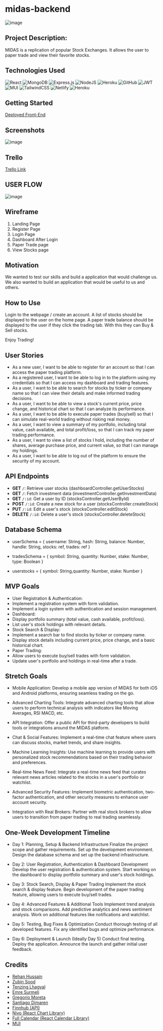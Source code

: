 # midas-backend

![image](https://github.com/rehanhussa/Midas/blob/main/midas.png)

## Project Description: 

MIDAS is a replication of popular Stock Exchanges. 
It allows the user to paper trade and view their favorite stocks.

## Technologies Used

![React](https://img.shields.io/badge/react-%2320232a.svg?style=for-the-badge&logo=react&logoColor=%2361DAFB)
![MongoDB](https://img.shields.io/badge/MongoDB-%234ea94b.svg?style=for-the-badge&logo=mongodb&logoColor=white)
![Express.js](https://img.shields.io/badge/express.js-%23404d59.svg?style=for-the-badge&logo=express&logoColor=%2361DAFB)
![NodeJS](https://img.shields.io/badge/node.js-6DA55F?style=for-the-badge&logo=node.js&logoColor=white)
![Heroku](https://img.shields.io/badge/heroku-%23430098.svg?style=for-the-badge&logo=heroku&logoColor=white)
![GitHub](https://img.shields.io/badge/github-%23121011.svg?style=for-the-badge&logo=github&logoColor=white)
![JWT](https://img.shields.io/badge/JWT-black?style=for-the-badge&logo=JSON%20web%20tokens)
![MUI](https://img.shields.io/badge/MUI-%230081CB.svg?style=for-the-badge&logo=mui&logoColor=white)
![TailwindCSS](https://img.shields.io/badge/tailwindcss-%2338B2AC.svg?style=for-the-badge&logo=tailwind-css&logoColor=white)
![Netlify](https://img.shields.io/badge/netlify-%23000000.svg?style=for-the-badge&logo=netlify&logoColor=#00C7B7)
![Heroku](https://img.shields.io/badge/heroku-%23430098.svg?style=for-the-badge&logo=heroku&logoColor=white)

## Getting Started

[Deployed Front-End]()

## Screenshots

![image](https://github.com/rehanhussa/Midas/blob/main/test.png)


## Trello

[Trello Link](https://trello.com/b/W70a7V17/midas-simulated-stock-exchange)

## USER FLOW

![image](https://github.com/rehanhussa/Midas/blob/development/user.jpg)

## Wireframe 

1. Landing Page
2. Register Page
3. Login Page
4. Dashboard After Login
5. Paper Trade page
6. View Stocks page

## Motivation

We wanted to test our skills and build a application that would challenge us. We also wanted to build an application that would be useful to us and others.

## How to Use

Login to the webpage / create an account. 
A list of stocks should be displayed to the user on the home page.
A paper trade balance should be displayed to the user if they click the trading tab. 
With this they can Buy & Sell stocks.

Enjoy Trading!

## User Stories 

- As a new user, I want to be able to register for an account so that I can access the paper trading platform.
- As a registered user, I want to be able to log in to the platform using my credentials so that I can access my dashboard and trading features.
- As a user, I want to be able to search for stocks by ticker or company name so that I can view their details and make informed trading decisions.
- As a user, I want to be able to view a stock's current price, price change, and historical chart so that I can analyze its performance.
- As a user, I want to be able to execute paper trades (buy/sell) so that I can simulate real-world trading without risking real money.
- As a user, I want to view a summary of my portfolio, including total value, cash available, and total profit/loss, so that I can track my paper trading performance.
- As a user, I want to view a list of stocks I hold, including the number of shares, average purchase price, and current value, so that I can manage my holdings.
- As a user, I want to be able to log out of the platform to ensure the security of my account.

## API Endpoints

- **GET** `/`: Retrieve user stocks (dashboardController.getUserStocks)
- **GET** `/`: Fetch investment data (investmentController.getInvestmentData)
- **GET** `/:id`: Get a user by ID (stocksController.getUserById)
- **POST** `/:id`: Create a new stock for a user (stocksController.createStock)
- **PUT** `/:id`: Edit a user's stock (stocksController.editStock)
- **DELETE** `/:id`: Delete a user's stock (stocksController.deleteStock)

## Database Schema

- userSchema = { username: String, hash: String, balance: Number, handle: String, stocks: ref, trades: ref }

- tradesSchema = { symbol: String, quantity: Number, stake: Number, type: Boolean }

- userstocks = { symbol: String,quantity: Number, stake: Number }


## MVP Goals 

- User Registration & Authentication:
- Implement a registration system with form validation.
- Implement a login system with authentication and session management.
- Dashboard:
- Display portfolio summary (total value, cash available, profit/loss).
- List user's stock holdings with relevant details.
- Stock Search & Display:
- Implement a search bar to find stocks by ticker or company name.
- Display stock details including current price, price change, and a basic historical chart.
- Paper Trading:
- Allow users to execute buy/sell trades with form validation.
- Update user's portfolio and holdings in real-time after a trade.


## Stretch Goals 

- Mobile Application: Develop a mobile app version of MIDAS for both iOS and Android platforms, ensuring seamless trading on the go.

- Advanced Charting Tools: Integrate advanced charting tools that allow users to perform technical analysis with indicators like Moving Averages, RSI MACD, etc.

- API Integration: Offer a public API for third-party developers to build tools or integrations around the MIDAS platform.

- Chat & Social Features: Implement a real-time chat feature where users can discuss stocks, market trends, and share insights.

- Machine Learning Insights: Use machine learning to provide users with personalized stock recommendations based on their trading behavior and preferences.

- Real-time News Feed: Integrate a real-time news feed that curates relevant news articles related to the stocks in a user's portfolio or watchlist.

- Advanced Security Features: Implement biometric authentication, two-factor authentication, and other security measures to enhance user account security.

- Integration with Real Brokers: Partner with real stock brokers to allow users to transition from paper trading to real trading seamlessly.


## One-Week Development Timeline 

- Day 1: Planning, Setup & Backend Infrastructure
Finalize the project scope and gather requirements.
Set up the development environment.
Design the database schema and set up the backend infrastructure.

- Day 2: User Registration, Authentication & Dashboard Development
Develop the user registration & authentication system.
Start working on the dashboard to display portfolio summary and user's stock holdings.

- Day 3: Stock Search, Display & Paper Trading
Implement the stock search & display feature.
Begin development of the paper trading feature, allowing users to execute buy/sell trades.

- Day 4: Advanced Features & Additional Tools
Implement trend analysis and stock comparisons.
Add predictive analytics and news sentiment analysis.
Work on additional features like notifications and watchlist.

- Day 5: Testing, Bug Fixes & Optimization
Conduct thorough testing of all developed features.
Fix any identified bugs and optimize performance.

- Day 6: Deployment & Launch (Ideally Day 5)
Conduct final testing.
Deploy the application.
Announce the launch and gather initial user feedback.

## Credits 

- [Rehan Hussain](https://www.linkedin.com/in/rehan-hussain-371697279/)
- [Zubin Sood](https://www.linkedin.com/in/zubinsood/)
- [Tenzing Lhagyal](https://www.linkedin.com/in/tenzing-lhagyal/)
- [Emre Surmeli](https://www.linkedin.com/in/emresurmeli/)
- [Gregorio Moreta](https://www.linkedin.com/in/gregorio-moreta/)
- [Santiago Dimaren](https://www.linkedin.com/in/santiago-dimaren/)
- [Finnhub (API)](https://finnhub.io/)
- [Nivo (React Chart Library)](https://nivo.rocks/)
- [Full Calendar (React Calendar Library)](https://fullcalendar.io/)
- [MUI](https://mui.com/)
